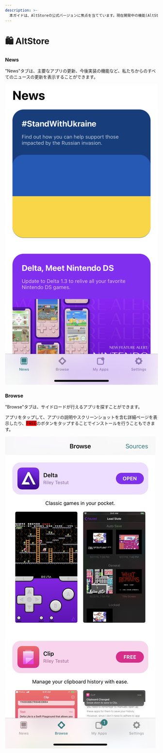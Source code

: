 ```yaml
---
description: >-
  本ガイドは、AltStoreの公式バージョンに焦点を当てています。現在開発中の機能(AltStoreにサードパーティーのソースを追加する機能)は、Patronsのベータ版でのみ利用可能であり、これらの機能についてはここから読むことができます。
---
```


# 🛍 AltStore

### News

"News"タブは、主要なアプリの更新、今後実装の機能など、私たちからのすべてのニュースの更新を表示することができます。

![](../.gitbook/assets/image.png)



### Browse

"Browse"タブは、サイドロードが行えるアプリを探すことができます。

アプリをタップして、アプリの説明やスクリーンショットを含む詳細ページを表示したり、<mark style="background-color:red;">FREE</mark>のボタンをタップすることでインストールを行うこともできます。

![](<../.gitbook/assets/image (1).png>)



